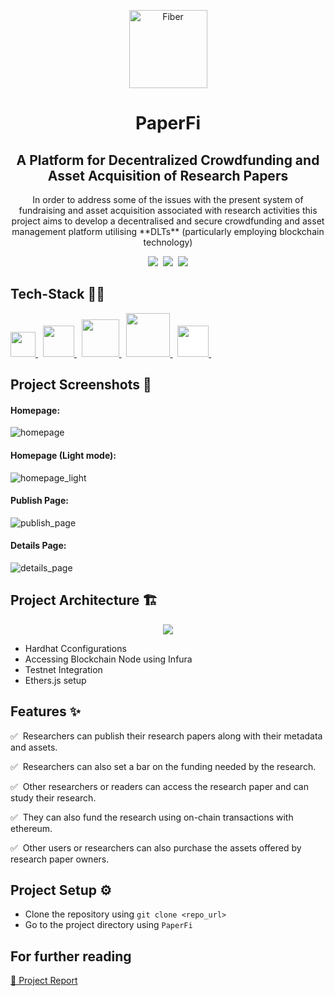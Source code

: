 <p align="center">
    <img alt="Fiber" height="125" src="https://user-images.githubusercontent.com/75157493/220345562-509f8556-16f4-49ae-9e77-163032dc57b7.png">
</p>

<h1 align="center"> PaperFi </h1>

<h2 align="center"> A Platform for Decentralized Crowdfunding and Asset Acquisition of Research Papers </h2>

<p align="center">In order to address some of the issues with the present system of fundraising and asset acquisition associated with research activities this project aims to develop a decentralised and secure crowdfunding and asset management platform utilising **DLTs** (particularly employing blockchain technology) </p>
<div align="center">
<img src="https://img.shields.io/github/last-commit/gurpreet-legend/PaperFi?style=for-the-badge" />&nbsp;
<img src="https://img.shields.io/github/issues/gurpreet-legend/PaperFi?style=for-the-badge" />&nbsp;
<img src="https://img.shields.io/github/repo-size/gurpreet-legend/PaperFi?style=for-the-badge" />
</div>

## Tech-Stack 👩‍💻

<a href="https://hardhat.org/" target="_blank"> <img src="https://hardhat.org/_next/static/media/hardhat-logo-dark.484eb916.svg" height="40px"/> </a>&nbsp;
<a href="https://docs.ethers.org/v5/" target="_blank"> <img src="https://seeklogo.com/images/E/ethers-logo-D5B86204D8-seeklogo.com.png" height="50px"/> </a>&nbsp;
<a href="https://nextjs.org/" target="_blank"> <img src="https://camo.githubusercontent.com/92ec9eb7eeab7db4f5919e3205918918c42e6772562afb4112a2909c1aaaa875/68747470733a2f2f6173736574732e76657263656c2e636f6d2f696d6167652f75706c6f61642f76313630373535343338352f7265706f7369746f726965732f6e6578742d6a732f6e6578742d6c6f676f2e706e67" width="60px" height="60px"/> </a>&nbsp;
<a href="https://tailwindcss.com/" target="_blank"> <img src="https://cdn.jsdelivr.net/gh/devicons/devicon/icons/tailwindcss/tailwindcss-plain.svg" width="70px" height="70px"/> </a>&nbsp;
<a href="https://soliditylang.org/" target="_blank"> <img src="https://img.icons8.com/ios/256/solidity.png" width="50px" height="50px" style="background: white;"/> </a>&nbsp;

## Project Screenshots 👀
#### Homepage:
![homepage](https://user-images.githubusercontent.com/75157493/220353471-c4147c7e-9b3b-4d74-99d8-4973517af096.png)
#### Homepage (Light mode):
![homepage_light](https://user-images.githubusercontent.com/75157493/220353536-5224e514-b744-4429-a712-a1a2f21b18e5.png)
#### Publish Page:
![publish_page](https://user-images.githubusercontent.com/75157493/220353850-1b7c12b9-fa34-40d8-8490-3517e2268af3.png)
#### Details Page:
![details_page](https://user-images.githubusercontent.com/75157493/220353973-28c7f8a4-f33e-4396-bcba-cd12bdf48f66.png)


## Project Architecture 🏗
<p align="center">
<img src="https://user-images.githubusercontent.com/75157493/220349446-ecaac0c9-57fb-4e70-b1a6-36ee6119df42.png"/>
</p>

- Hardhat Cconfigurations
- Accessing Blockchain Node using Infura
- Testnet Integration
- Ethers.js setup


## Features ✨

:white_check_mark: &nbsp;Researchers can publish their research papers along with their metadata and assets.

:white_check_mark: &nbsp;Researchers can also set a bar on the funding needed by the research.

:white_check_mark: &nbsp;Other researchers or readers can access the research paper and can study their research.

:white_check_mark: &nbsp;They can also fund the research using on-chain transactions with ethereum.

:white_check_mark: &nbsp;Other users or researchers can also purchase the assets offered by research paper owners.

## Project Setup ⚙
- Clone the repository using `git clone <repo_url>`
- Go to the project directory using `PaperFi`
  
## For further reading
[🔗 Project Report](https://www.overleaf.com/read/yhgmwsdfxfnq)
